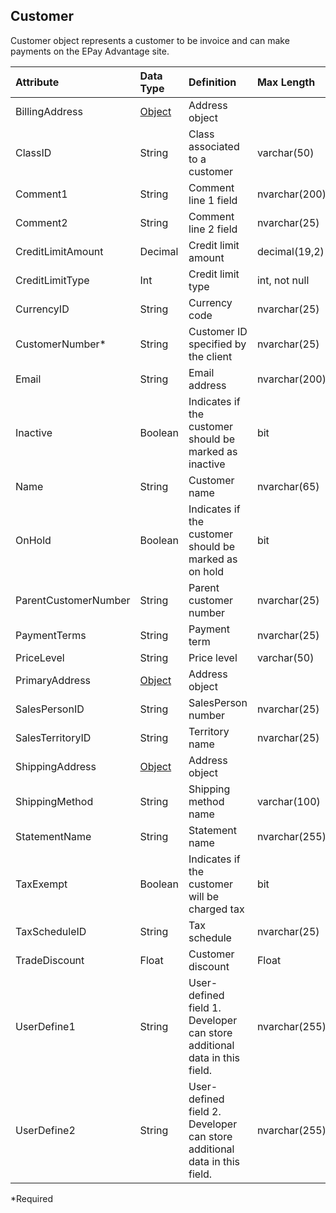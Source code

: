 ## Customer
Customer object represents a customer to be invoice and can make payments on the EPay Advantage site.

| Attribute | Data Type | Definition | Max Length |
| :----------- | :--------- | :--------- | :--------- |
| BillingAddress | [Object](#address) | Address object |
| ClassID | String | Class associated to a customer | varchar(50) |
| Comment1 | String | Comment line 1 field | nvarchar(200) |
| Comment2 | String | Comment line 2 field | nvarchar(25) |
| CreditLimitAmount | Decimal | Credit limit amount | decimal(19,2) |
| CreditLimitType | Int | Credit limit type | int, not null |
| CurrencyID | String | Currency code | nvarchar(25) |
| CustomerNumber\* | String | Customer ID specified by the client | nvarchar(25) |
| Email | String | Email address | nvarchar(200) |
| Inactive | Boolean | Indicates if the customer should be marked as inactive | bit |
| Name | String | Customer name | nvarchar(65) |
| OnHold | Boolean | Indicates if the customer should be marked as on hold | bit |
| ParentCustomerNumber | String | Parent customer number | nvarchar(25) |
| PaymentTerms | String | Payment term | nvarchar(25) |
| PriceLevel | String | Price level | varchar(50) |
| PrimaryAddress | [Object](#address) | Address object |
| SalesPersonID | String | SalesPerson number | nvarchar(25) |
| SalesTerritoryID | String | Territory name | nvarchar(25) |
| ShippingAddress | [Object](#address) | Address object |
| ShippingMethod | String | Shipping method name | varchar(100) |
| StatementName | String | Statement name | nvarchar(255) |
| TaxExempt | Boolean | Indicates if the customer will be charged tax | bit |
| TaxScheduleID | String | Tax schedule | nvarchar(25) |
| TradeDiscount | Float | Customer discount | Float |
| UserDefine1 | String | User-defined field 1. Developer can store additional data in this field. | nvarchar(255) |
| UserDefine2 | String | User-defined field 2. Developer can store additional data in this field. | nvarchar(255) |
\*Required
